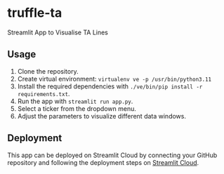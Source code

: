 # truffle-ta
Streamlit App to Visualise TA Lines

## Usage

1. Clone the repository.
2. Create virtual environment: `virtualenv ve -p /usr/bin/python3.11`
3. Install the required dependencies with `./ve/bin/pip install -r requirements.txt`.
4. Run the app with `streamlit run app.py`.
5. Select a ticker from the dropdown menu.
6. Adjust the parameters to visualize different data windows.

## Deployment

This app can be deployed on Streamlit Cloud by connecting your GitHub repository and following the deployment 
steps on [Streamlit Cloud](https://streamlit.io/cloud).
